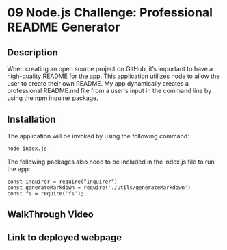 # 09 Node.js Challenge: Professional README Generator

## Description

When creating an open source project on GitHub, it’s important to have a high-quality README for the app. This application utilizes node to allow the user to create their own README. My app dynamically creates a professional README.md file from a user's input in the command line by using the npm inquirer package. 

## Installation

The application will be invoked by using the following command:

```bash
node index.js
```

The following packages also need to be included in the index.js file to run the app:

```
const inquirer = require("inquirer")
const generateMarkdown = require('./utils/generateMarkdown')
const fs = require('fs');
```

## WalkThrough Video



## Link to deployed webpage


